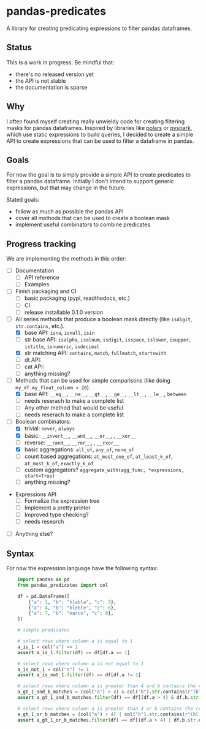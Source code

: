 # pandas-predicates

A library for creating predicating expressions to filter pandas dataframes.

## Status

This is a work in progress. Be mindful that:

- there's no released version yet
- the API is not stable
- the documentation is sparse

## Why

I often found myself creating really unwieldy code for creating filtering masks for pandas dataframes. Inspired by libraries like [polars](https://www.pola.rs/) or [pyspark](), which use static expressions to build queries, I decided to create a simple API to create expressions that can be used to filter a dataframe in pandas.

## Goals

For now the goal is to simply provide a simple API to create predicates to filter a pandas dataframe. Initially I don't intend to support generic expressions, but that may change in the future.

Stated goals:

- follow as much as possible the pandas API
- cover all methods that can be used to create a boolean mask
- implement useful combinators to combine predicates

## Progress tracking

We are implementing the methods in this order:

- [ ] Documentation
  - [ ] API reference
  - [ ] Examples
- [ ] Finish packaging and CI
  - [ ] basic packaging (pypi, readthedocs, etc.)
  - [ ] CI
  - [ ] release installable 0.1.0 version
- [ ] All series methods that produce a boolean mask directly (like `isdigit`, `str.contains`, etc.).
  - [x] base API: `isna`, `isnull`, `isin`
  - [ ] str base API: `isalpha`, `isalnum`, `isdigit`, `isspace`, `islower`, `isupper`, `istitle`, `isnumeric`, `isdecimal`
  - [x] str matching API: `contains`, `match`, `fullmatch`, `startswith`
  - [ ] dt API:
  - [ ] cat API:
  - [ ] anything missing?
- [ ] Methods that can be used for simple comparisons (like doing `my_df.my_float_column > 20`).
  - [x] base API: `__eq__`, `__ne__`, `__gt__`, `__ge__`, `__lt__`, `__le__`, `between`
  - [ ] needs reserach to make a complete list
  - [ ] Any other method that would be useful
  - [ ] needs reserach to make a complete list
- [ ] Boolean combinators:
  - [x] trivial: `never`, `always`
  - [x] basic: `__invert__`, `__and__`, `__or__`, , `__xor__`
  - [ ] reverse: `__rand__`, `__ror__`, , `__rxor__`
  - [x] basic aggregations: `all_of`, `any_of`, `none_of`
  - [ ] count based aggregations: `at_most_one_of`, `at_least_k_of`, `at_most_k_of`, `exactly_k_of`
  - [ ] custom aggregators? `aggregate_with(agg_func, *expressions, start=True)`
  - [ ] anything missing?
- Expressions API
  - [ ] Formalize the expression tree
  - [ ] Implement a pretty printer
  - [ ] Improved type checking?
  - [ ] needs research
- [ ] Anything else?

## Syntax

For now the expression language have the following syntax:

```python
    import pandas as pd
    from pandas_predicates import col

    df = pd.DataFrame([
        {"a": 1, "b": "blabla", "c": 3},
        {"a": 4, "b": "bleble", "c": 6},
        {"a": 7, "b": "marco", "c": 9},
    ])

    # simple predicates

    # select rows where column a is equal to 1
    a_is_1 = col("a") == 1
    assert a_is_1.filter(df) == df[df.a == 1]

    # select rows where column a is not equal to 1
    a_is_not_1 = col("a") != 1
    assert a_is_not_1.filter(df) == df[df.a != 1]

    # select rows where column a is greater than 4 and b contains the regex "(bl.)+"
    a_gt_1_and_b_matches = (col("a") > 4) & col("b").str.contains(r"(bl.)+")
    assert a_gt_1_and_b_matches.filter(df) == df[(df.a > 4) & df.b.str.contains(r"(bl.)+")]

    # select rows where column a is greater than 4 or b contains the regex "(bl.)+"
    a_gt_1_or_b_matches = (col("a") > 4) | col("b").str.contains(r"(bl.)+")
    assert a_gt_1_or_b_matches.filter(df) == df[(df.a > 4) | df.b.str.contains(r"(bl.)+")]



```
